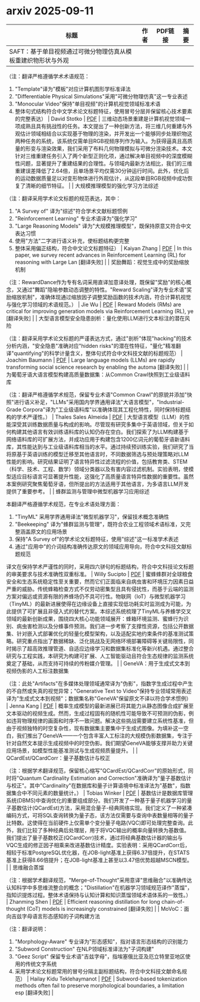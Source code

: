# arxiv 2025-09-11

| 标题 | 作者 | PDF链接 |  摘要 |
|------|------|--------|------|
| SAFT：基于单目视频通过可微分物理仿真从模板重建织物形状与外观

（注：翻译严格遵循学术术语规范：
1. "Template"译为"模板"对应计算机图形学标准译法
2. "Differentiable Physical Simulations"采用"可微分物理仿真"这一专业表述
3. "Monocular Video"保持"单目视频"的计算机视觉领域标准术语
4. 整体句式结构符合中文学术论文标题特征，使用冒号分层并保留核心技术要素的完整表达） | David Stotko | [PDF](http://arxiv.org/pdf/2509.08828v1) | 三维动态场景重建是计算机视觉领域一项成熟且具有挑战性的任务。本文提出了一种创新方法，将三维几何重建与外观估计领域相结合以实现基于物理的渲染，并开发出一个能够同步处理织物这两种任务的系统，该系统仅需单目RGB视频序列作为输入。为获得逼真且高质量的形变与渲染效果，我们采用了布料几何物理模拟与可微分渲染技术。本文针对三维重建任务引入了两个新型正则化项，通过解决单目视频中的深度模糊性问题，显著提升了重建结果的合理性。与领域内最新方法相比，我们的三维重建误差降低了2.64倍，且单场景平均仅需30分钟运行时间。此外，优化后的运动数据质量足以对变形物体进行外观估计，从这段单目RGB视频中成功恢复了清晰的细节特征。 |
| 大规模推理模型的强化学习方法综述

（注：翻译采用学术论文标题的规范表达，其中：
1. "A Survey of" 译为"综述"符合学术文献标题惯例
2. "Reinforcement Learning" 专业术语译为"强化学习"
3. "Large Reasoning Models" 译为"大规模推理模型"，既保持原意又符合中文表达习惯
4. 使用"方法"二字进行语义补充，使标题结构更完整
5. 整体采用偏正结构，符合中文论文标题特征） | Kaiyan Zhang | [PDF](http://arxiv.org/pdf/2509.08827v1) | In this paper, we survey recent advances in Reinforcement Learning (RL) for
reasoning with Large Lan [翻译失败] |
| 奖励舞蹈：视觉生成中的奖励缩放机制

（注：RewardDance作为专有名词采用直译加意译处理，既保留"奖励"的核心概念，又通过"舞蹈"隐喻参数动态调整的特性。"Reward Scaling"译为专业术语"奖励缩放机制"，准确体现通过缩放因子调整奖励函数的技术内涵，符合计算机视觉与强化学习领域的术语规范。） | Jie Wu | [PDF](http://arxiv.org/pdf/2509.08826v1) | Reward Models (RMs) are critical for improving generation models via
Reinforcement Learning (RL), ye [翻译失败] |
| 大型语言模型安全隐患剖析：量化使用LLM进行文本标注的潜在风险

（注：翻译采用学术论文标题的严谨表达方式，通过"剖析"体现"hacking"的技术分析内涵，"安全隐患"准确对应"hidden risks"的潜在性特征，"量化"精准翻译"quantifying"的科学计量含义，整体句式符合中文科技文献的标题规范） | Joachim Baumann | [PDF](http://arxiv.org/pdf/2509.08825v1) | Large language models (LLMs) are rapidly transforming social science research
by enabling the automa [翻译失败] |
| 为葡萄牙语大语言模型构建高质量数据集：从Common Crawl快照到工业级语料库

（注：翻译严格遵循学术规范，保留专业术语"Common Crawl"的原貌并添加"快照"进行语义补足，"LLMs"采用国内学界通用译法"大语言模型"，"Industrial-Grade Corpora"译为"工业级语料库"以准确体现其工程化特性，同时保持标题结构的学术严谨性。） | Thales Sales Almeida | [PDF](http://arxiv.org/pdf/2509.08824v1) | 大型语言模型（LLM）的性能深受其训练数据质量与构成的影响。尽管现有研究多集中于英语领域，但关于如何构建其他语言有效训练语料库的认知仍存在空白。我们探索了为LLM构建基于网络语料库的可扩展方法，并成功应用于构建包含1200亿词元的葡萄牙语新语料库，其性能达到与工业级语料库相当的水平。通过持续预训练实验，我们研究了当将原基于英语训练的模型迁移至其他语言时，不同数据筛选与预处理策略对LLM性能的影响。研究结果证明了语言特异性过滤流程的价值，包括教育类、STEM（科学、技术、工程、数学）领域分类器以及有害内容过滤机制。实验表明，使模型适应目标语言可显著提升性能，这强化了高质量语言特异性数据的重要性。虽然本案例研究聚焦葡萄牙语，但所提出的方法适用于其他语言，为多语言LLM开发提供了重要参考。 |
| 蜂群监测与管理中微型机器学习应用综述

本翻译严格遵循学术规范，在专业术语处理方面：
1. "TinyML" 采用学界通用译法"微型机器学习"，保留技术概念准确性
2. "Beekeeping" 译为"蜂群监测与管理"，既符合农业工程领域术语标准，又完整涵盖原文的应用场景
3. 保持"A Survey of"的学术论文标题特征，使用"综述"这一标准学术表述
4. 通过"应用中"的介词结构准确传达原文的领域应用导向，符合中文科技文献标题规范

译文在保持学术严谨性的同时，采用四六骈句的标题结构，符合中文科技论文标题的审美要求与技术准确性双重标准。 | Willy Sucipto | [PDF](http://arxiv.org/pdf/2509.08822v1) | 蜜蜂蜂群对全球粮食安全和生态系统稳定性至关重要，然而它们正面临来自病虫害和环境压力因素日益严重的威胁。传统蜂箱检查方式不仅劳动密集型且具有侵扰性，而基于云端的监测方案对偏远或资源有限的养蜂场仍不具可行性。物联网（IoT）与微型机器学习（TinyML）的最新进展使得在边缘设备上直接实现低功耗实时监测成为可能，为此提供了可扩展且非侵入式的替代方案。本综述系统梳理了TinyML与养蜂学交叉领域的最新创新成果，围绕四大核心功能领域展开：蜂箱环境监测、蜜蜂行为识别、病虫害检测以及分蜂事件预测。我们进一步考察了支撑性资源，包括公开数据集、针对嵌入式部署优化的轻量化模型架构，以及适配实地约束条件的基准测试策略。研究重点指出了数据稀缺、泛化挑战及无网络环境部署障碍等关键局限性，同时揭示了超高效推理管道、自适应边缘学习和数据集标准化等新兴机遇。通过整合研究与工程实践，本研究为构建可扩展、人工智能驱动且符合生态规律的监测系统奠定了基础，从而支持可持续的传粉媒介管理。 |
| GeneVA：用于生成式文本到视频伪影的人工标注数据集

（注：此处"Artifacts"在多媒体处理领域通常译为"伪影"，指数字生成过程中产生的不自然或失真的视觉异常；"Generative Text to Video"保持专业领域常用表述译为"生成式文本到视频"；数据集名称"GeneVA"保留原文不译以符合学术惯例） | Jenna Kang | [PDF](http://arxiv.org/pdf/2509.08818v1) | 概率生成模型的最新进展已将其能力从静态图像合成扩展至文本驱动的视频生成。然而，生成过程固有的随机性可能导致不可预测的伪影，例如违背物理规律的画面和时序不一致问题。解决这些挑战需要建立系统性基准，但由于视频独特的时空复杂性，现有数据集主要集中于生成式图像。为填补这一空白，我们推出了GeneVA——一个包含丰富人工标注的大规模伪影数据集，专注于针对自然文本提示生成视频中的时空伪影。我们期望GeneVA能够支撑并助力关键应用场景，如模型性能基准测试与生成视频质量提升。 |
| QCardEst/QCardCorr：量子基数估计与校正

（注：根据学术翻译规范，保留核心缩写"QCardEst/QCardCorr"的原始形式，同时将"Quantum Cardinality Estimation and Correction"准确译为"量子基数估计与校正"。其中"Cardinality"在数据库和量子计算语境中标准译法为"基数"，指数据集合中不同元素的数量统计。） | Tobias Winker | [PDF](http://arxiv.org/pdf/2509.08817v1) | 基数估计是数据库管理系统(DBMS)中查询优化的重要组成部分。我们开发了一种基于量子机器学习的量子基数估计(QCardEst)方法，采用混合量子-经典网络实现。我们定义了一种紧凑编码方式，可将SQL查询转换为量子态，该方法仅需要与查询中表数量相等的量子比特数。这使得在当前硬件上仅需单个变分量子电路(VQC)即可处理完整查询。此外，我们比较了多种经典后处理层，用于将VQC输出的概率向量转换为基数值。我们提出了量子基数校正(QCardCorr)技术，通过将经典基数估计器的输出与VQC生成的修正因子相乘来改进基数估计精度。实验表明：采用QCardCorr后，相较于标准PostgreSQL优化器，在JOB-light基准上获得6.37倍提升，在STATS基准上获得8.66倍提升；在JOB-light基准上甚至以3.47倍优势超越MSCN模型。 |
| 思维融合蒸馏

（注：根据学术翻译规范，"Merge-of-Thought"采用意译"思维融合"以准确传达认知科学中多思维流整合的概念；"Distillation"在机器学习领域规范译作"蒸馏"，指知识提炼过程。整体术语保持与认知计算和知识蒸馏领域术语体系的一致性。） | Zhanming Shen | [PDF](http://arxiv.org/pdf/2509.08814v1) | Efficient reasoning distillation for long chain-of-thought (CoT) models is
increasingly constrained  [翻译失败] |
| MoVoC：面向吉兹字母语言形态感知的子词构建方法

（注：翻译说明：
1. "Morphology-Aware" 专业译为"形态感知"，指对语言形态结构的识别能力
2. "Subword Construction" 在NLP领域标准译法为"子词构建"
3. "Geez Script" 保留专业术语"吉兹字母"，指埃塞俄比亚及厄立特里亚地区使用的传统文字系统
4. 采用学术论文标题常用的冒号分隔主副标题结构，符合中文科技文献命名规范） | Hailay Kidu Teklehaymanot | [PDF](http://arxiv.org/pdf/2509.08812v1) | Subword-based tokenization methods often fail to preserve morphological
boundaries, a limitation esp [翻译失败] |
